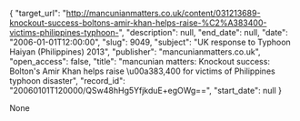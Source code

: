 {
  "target_url": "http://mancunianmatters.co.uk/content/031213689-knockout-success-boltons-amir-khan-helps-raise-%C2%A383400-victims-philippines-typhoon-", 
  "description": null, 
  "end_date": null, 
  "date": "2006-01-01T12:00:00", 
  "slug": 9049, 
  "subject": "UK response to Typhoon Haiyan (Philippines) 2013", 
  "publisher": "mancunianmatters.co.uk", 
  "open_access": false, 
  "title": "mancunian matters: Knockout success: Bolton's Amir Khan helps raise \u00a383,400 for victims of Philippines typhoon disaster", 
  "record_id": "20060101T120000/QSw48hHg5YfjkduE+egOWg==", 
  "start_date": null
}

None